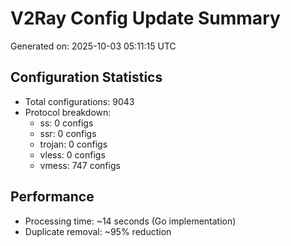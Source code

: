 # V2Ray Config Update Summary
Generated on: 2025-10-03 05:11:15 UTC

## Configuration Statistics
- Total configurations: 9043
- Protocol breakdown:
  - ss: 0 configs
  - ssr: 0 configs
  - trojan: 0 configs
  - vless: 0 configs
  - vmess: 747 configs

## Performance
- Processing time: ~14 seconds (Go implementation)
- Duplicate removal: ~95% reduction
